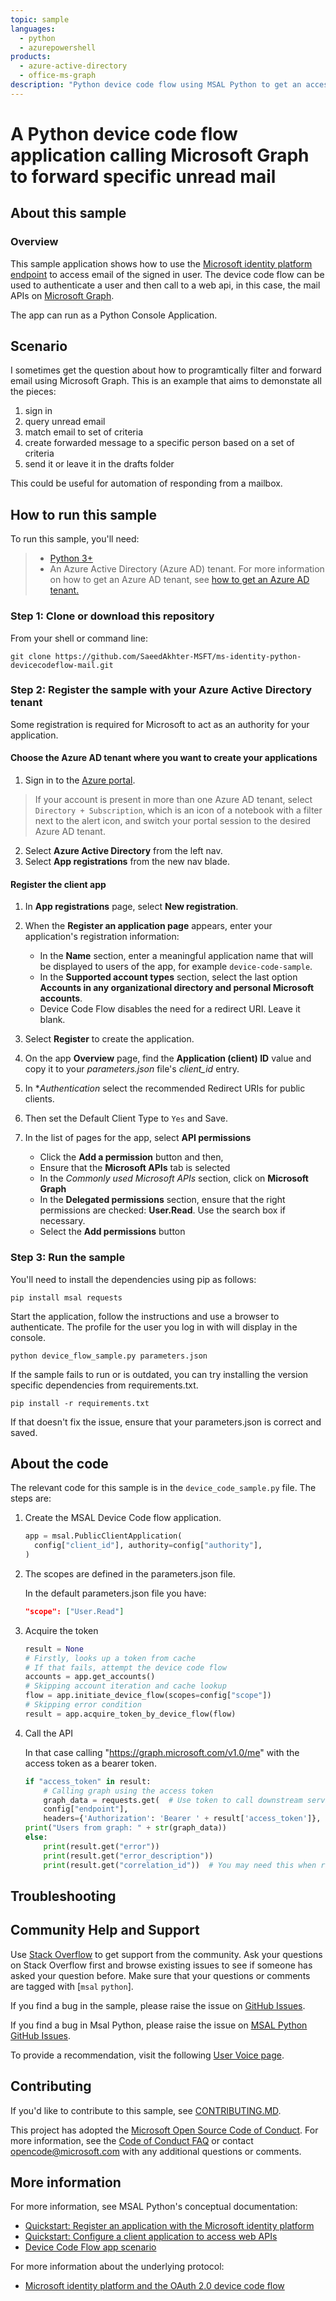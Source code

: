```yaml
---
topic: sample
languages:
  - python
  - azurepowershell
products:
  - azure-active-directory
  - office-ms-graph
description: "Python device code flow using MSAL Python to get an access token and call Microsoft Graph."
---
```


# A Python device code flow application calling Microsoft Graph to forward specific unread mail

## About this sample

### Overview

This sample application shows how to use the [Microsoft identity platform endpoint](http://aka.ms/aadv2) to access email of the signed in user.  The device code flow can be used to authenticate a user and then call to a web api, in this case, the mail APIs on [Microsoft Graph](https://graph.microsoft.io).

The app can run as a Python Console Application.

## Scenario

I sometimes get the question about how to programtically filter and forward email using Microsoft Graph.  This is an example that aims to demonstate all the pieces:

1. sign in
2. query unread email
3. match email to set of criteria
4. create forwarded message to a specific person based on a set of criteria
5. send it or leave it in the drafts folder

This could be useful for automation of responding from a mailbox.

## How to run this sample

To run this sample, you'll need:

> - [Python 3+](https://www.python.org/downloads/release/python-364/)
> - An Azure Active Directory (Azure AD) tenant. For more information on how to get an Azure AD tenant, see [how to get an Azure AD tenant.](https://docs.microsoft.com/azure/active-directory/develop/quickstart-create-new-tenant)

### Step 1:  Clone or download this repository

From your shell or command line:

```Shell
git clone https://github.com/SaeedAkhter-MSFT/ms-identity-python-devicecodeflow-mail.git
```

### Step 2:  Register the sample with your Azure Active Directory tenant

Some registration is required for Microsoft to act as an authority for your application.

#### Choose the Azure AD tenant where you want to create your applications

1. Sign in to the [Azure portal](https://portal.azure.com).
> If your account is present in more than one Azure AD tenant, select `Directory + Subscription`, which is an icon of a notebook with a filter next to the alert icon, and switch your portal session to the desired Azure AD tenant.
2. Select **Azure Active Directory** from the left nav.
3. Select **App registrations** from the new nav blade.

#### Register the client app

1. In **App registrations** page, select **New registration**.
1. When the **Register an application page** appears, enter your application's registration information:
   - In the **Name** section, enter a meaningful application name that will be displayed to users of the app, for example `device-code-sample`.
   - In the **Supported account types** section, select the last option **Accounts in any organizational directory and personal Microsoft accounts**.
   - Device Code Flow disables the need for a redirect URI. Leave it blank.
1. Select **Register** to create the application.
1. On the app **Overview** page, find the **Application (client) ID** value and copy it to your *parameters.json* file's *client_id* entry.
1. In **Authentication* select the recommended Redirect URIs for public clients.
1. Then set the Default Client Type to `Yes` and Save.

1. In the list of pages for the app, select **API permissions**
   - Click the **Add a permission** button and then,
   - Ensure that the **Microsoft APIs** tab is selected
   - In the *Commonly used Microsoft APIs* section, click on **Microsoft Graph**
   - In the **Delegated permissions** section, ensure that the right permissions are checked: **User.Read**. Use the search box if necessary.
   - Select the **Add permissions** button


### Step 3: Run the sample

You'll need to install the dependencies using pip as follows:

```Shell
pip install msal requests
```

Start the application, follow the instructions and use a browser to authenticate. The profile for the user you log in with will display in the console.

```Shell
python device_flow_sample.py parameters.json
```
If the sample fails to run or is outdated, you can try installing the version specific dependencies from requirements.txt.

```Shell
pip install -r requirements.txt
```

If that doesn't fix the issue, ensure that your parameters.json is correct and saved.

## About the code

The relevant code for this sample is in the `device_code_sample.py` file. The steps are:

1. Create the MSAL Device Code flow application.


    ```Python
    app = msal.PublicClientApplication(
      config["client_id"], authority=config["authority"],
    )
    ```

2. The scopes are defined in the parameters.json file.

   In the default parameters.json file you have:

    ```JSon
    "scope": ["User.Read"]
    ```

3. Acquire the token

    ```Python
    result = None
    # Firstly, looks up a token from cache
    # If that fails, attempt the device code flow
    accounts = app.get_accounts()
    # Skipping account iteration and cache lookup
    flow = app.initiate_device_flow(scopes=config["scope"])
    # Skipping error condition
    result = app.acquire_token_by_device_flow(flow)
    ```

4. Call the API

    In that case calling "https://graph.microsoft.com/v1.0/me" with the access token as a bearer token.

    ```Python
    if "access_token" in result:
        # Calling graph using the access token
        graph_data = requests.get(  # Use token to call downstream service
        config["endpoint"],
        headers={'Authorization': 'Bearer ' + result['access_token']}, ).json()
    print("Users from graph: " + str(graph_data))
    else:
        print(result.get("error"))
        print(result.get("error_description"))
        print(result.get("correlation_id"))  # You may need this when reporting a bug
    ```

## Troubleshooting


## Community Help and Support

Use [Stack Overflow](http://stackoverflow.com/questions/tagged/msal) to get support from the community.
Ask your questions on Stack Overflow first and browse existing issues to see if someone has asked your question before.
Make sure that your questions or comments are tagged with [`msal` `python`].

If you find a bug in the sample, please raise the issue on [GitHub Issues](../../issues).

If you find a bug in Msal Python, please raise the issue on [MSAL Python GitHub Issues](https://github.com/AzureAD/microsoft-authentication-library-for-python/issues).

To provide a recommendation, visit the following [User Voice page](https://feedback.azure.com/forums/169401-azure-active-directory).

## Contributing

If you'd like to contribute to this sample, see [CONTRIBUTING.MD](/CONTRIBUTING.md).

This project has adopted the [Microsoft Open Source Code of Conduct](https://opensource.microsoft.com/codeofconduct/). For more information, see the [Code of Conduct FAQ](https://opensource.microsoft.com/codeofconduct/faq/) or contact [opencode@microsoft.com](mailto:opencode@microsoft.com) with any additional questions or comments.

## More information

For more information, see MSAL Python's conceptual documentation:

- [Quickstart: Register an application with the Microsoft identity platform](https://docs.microsoft.com/azure/active-directory/develop/quickstart-register-app)
- [Quickstart: Configure a client application to access web APIs](https://docs.microsoft.com/azure/active-directory/develop/quickstart-configure-app-access-web-apis)
- [Device Code Flow app scenario](https://docs.microsoft.com/en-us/azure/active-directory/develop/msal-authentication-flows#device-code)

For more information about the underlying protocol:

- [Microsoft identity platform and the OAuth 2.0 device code flow](https://docs.microsoft.com/en-us/azure/active-directory/develop/v2-oauth2-device-code)
